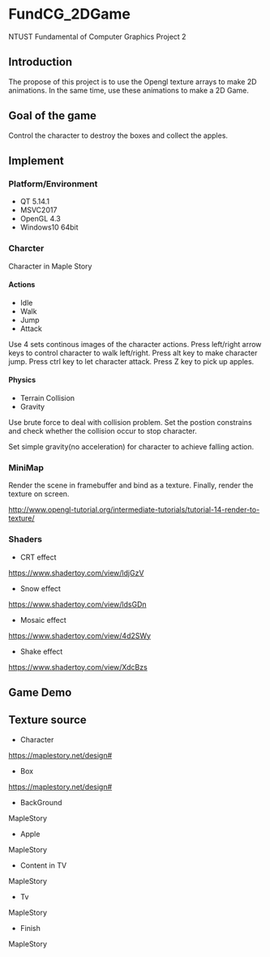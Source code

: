 # FundCG_2DGame
NTUST Fundamental of Computer Graphics Project 2

## Introduction
The propose of this project is to use the Opengl texture arrays to make 2D animations. In the same time, use these animations to make a 2D Game.

## Goal of the game
Control the character to destroy the boxes and collect the apples. 

## Implement

### Platform/Environment
- QT 5.14.1
- MSVC2017
- OpenGL 4.3
- Windows10 64bit

### Charcter
Character in Maple Story 

#### Actions
- Idle
- Walk
- Jump
- Attack
 
Use 4 sets continous images of the character actions. Press left/right arrow keys to control character to walk left/right. Press alt key to make character jump. Press ctrl key to let character attack. Press Z key to pick up apples.
#### Physics
- Terrain Collision
- Gravity

Use brute force to deal with collision problem. Set the postion constrains and check whether the collision occur to stop character.

Set simple gravity(no acceleration) for character to achieve falling action.
### MiniMap
Render the scene in framebuffer and bind as a texture. Finally, render the texture on screen. 

http://www.opengl-tutorial.org/intermediate-tutorials/tutorial-14-render-to-texture/
### Shaders

- CRT effect

https://www.shadertoy.com/view/ldjGzV
- Snow effect

https://www.shadertoy.com/view/ldsGDn
- Mosaic effect

https://www.shadertoy.com/view/4d2SWy
- Shake effect

https://www.shadertoy.com/view/XdcBzs

## Game Demo

## Texture source

- Character

https://maplestory.net/design#
- Box

https://maplestory.net/design#
- BackGround

MapleStory
- Apple

MapleStory
- Content in TV 

MapleStory
- Tv

MapleStory
- Finish

MapleStory
